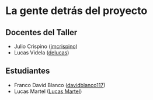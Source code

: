 # La gente detrás del proyecto

## Docentes del Taller

* Julio Crispino ([jmcrispino](https://github.com/jmcrispino))
* Lucas Videla ([delucas](https://github.com/delucas))

## Estudiantes

* Franco David Blanco ([davidblanco117](https://github.com/davidblanco117))
* Lucas Martel ([Lucas Martel](https://github.com/lucasmartel56))
